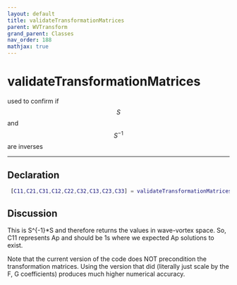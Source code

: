 ```yaml
---
layout: default
title: validateTransformationMatrices
parent: WVTransform
grand_parent: Classes
nav_order: 188
mathjax: true
---
```


#  validateTransformationMatrices

used to confirm if $$S$$ and $$S^{-1}$$ are inverses


---

## Declaration
```matlab
 [C11,C21,C31,C12,C22,C32,C13,C23,C33] = validateTransformationMatrices(self)
```
## Discussion

      
  This is S^{-1}*S and therefore returns the values in
  wave-vortex space. So, C11 represents Ap and should be 1s
  where we expected Ap solutions to exist.
 
  Note that the current version of the code does NOT precondition the
  transformation matrices. Using the version that did (literally just scale
  by the F, G coefficients) produces much higher numerical accuracy.
